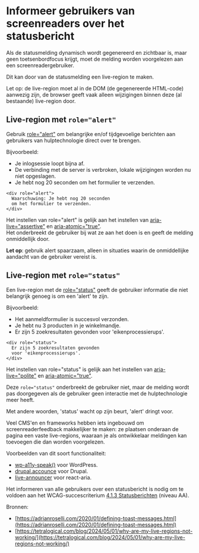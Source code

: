<!-- @license CC0-1.0 -->

# Informeer gebruikers van screenreaders over het statusbericht

Als de statusmelding dynamisch wordt gegenereerd en zichtbaar is, maar geen toetsenbordfocus krijgt, moet de melding worden voorgelezen aan een screenreadergebruiker.

Dit kan door van de statusmelding een live-region te maken.

Let op: de live-region moet al in de DOM (de gegenereerde HTML-code) aanwezig zijn, de browser geeft vaak alleen wijzigingen binnen deze (al bestaande) live-region door.

## Live-region met `role="alert"`

Gebruik [role="alert"](https://developer.mozilla.org/en-US/docs/Web/Accessibility/ARIA/Roles/alert_role) om belangrijke en/of tijdgevoelige berichten aan gebruikers van hulptechnologie direct over te brengen.

Bijvoorbeeld:

- Je inlogsessie loopt bijna af.
- De verbinding met de server is verbroken, lokale wijzigingen worden nu niet opgeslagen.
- Je hebt nog 20 seconden om het formulier te verzenden.

```markup
<div role="alert">
  Waarschuwing: Je hebt nog 20 seconden
  om het formulier te verzenden.
</div>
```

Het instellen van role="alert" is gelijk aan het instellen van [aria-live="assertive"](https://developer.mozilla.org/en-US/docs/Web/Accessibility/ARIA/Attributes/aria-live) en [aria-atomic="true"](https://developer.mozilla.org/en-US/docs/Web/Accessibility/ARIA/Attributes/aria-atomic).  
Het onderbreekt de gebruiker bij wat ze aan het doen is en geeft de melding onmiddellijk door.

**Let op**: gebruik alert spaarzaam, alleen in situaties waarin de onmiddellijke aandacht van de gebruiker vereist is.

## Live-region met `role="status"`

Een live-region met de [role="status"](https://developer.mozilla.org/en-US/docs/Web/Accessibility/ARIA/Roles/status_role) geeft de gebruiker informatie die niet belangrijk genoeg is om een 'alert' te zijn.

Bijvoorbeeld:

- Het aanmeldformulier is succesvol verzonden.
- Je hebt nu 3 producten in je winkelmandje.
- Er zijn 5 zoekresultaten gevonden voor 'eikenprocessierups'.

```markup
<div role="status">
  Er zijn 5 zoekresultaten gevonden
  voor 'eikenprocessierups'.
</div>
```

Het instellen van role="status" is gelijk aan het instellen van [aria-live="polite"](https://developer.mozilla.org/en-US/docs/Web/Accessibility/ARIA/Attributes/aria-live) en [aria-atomic="true"](https://developer.mozilla.org/en-US/docs/Web/Accessibility/ARIA/Attributes/aria-atomic).

Deze `role="status"` onderbreekt de gebruiker niet, maar de melding wordt pas doorgegeven als de gebruiker geen interactie met de hulptechnologie meer heeft.

Met andere woorden, 'status' wacht op zijn beurt, 'alert' dringt voor.

Veel CMS'en en frameworks hebben iets ingebouwd om screenreaderfeedback makkelijker te maken: ze plaatsen onderaan de pagina een vaste live-regions, waaraan je als ontwikkelaar meldingen kan toevoegen die dan worden voorgelezen.

Voorbeelden van dit soort functionaliteit:

- [wp-a11y-speak()](https://make.wordpress.org/accessibility/handbook/markup/wp-a11y-speak/) voor WordPress.
- [drupal.accounce](https://www.drupal.org/node/1973218) voor Drupal.
- [live-announcer](https://www.npmjs.com/package/@react-aria/live-announcer) voor react-aria.

Het informeren van alle gebruikers over een statusbericht is nodig om te voldoen aan het WCAG-succescriterium [4.1.3 Statusberichten](https://nldesignsystem.nl/wcag/4.1.3) (niveau AA).

Bronnen:

- [https://adrianroselli.com/2020/01/defining-toast-messages.html](https://adrianroselli.com/2020/01/defining-toast-messages.html)
- [https://tetralogical.com/blog/2024/05/01/why-are-my-live-regions-not-working/](https://tetralogical.com/blog/2024/05/01/why-are-my-live-regions-not-working/)
